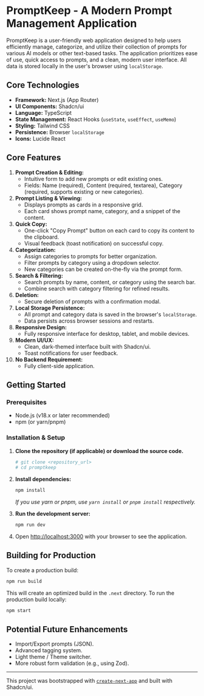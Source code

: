 # PromptKeep - A Modern Prompt Management Application

PromptKeep is a user-friendly web application designed to help users efficiently manage, categorize, and utilize their collection of prompts for various AI models or other text-based tasks. The application prioritizes ease of use, quick access to prompts, and a clean, modern user interface. All data is stored locally in the user's browser using `localStorage`.

## Core Technologies

- **Framework:** Next.js (App Router)
- **UI Components:** Shadcn/ui
- **Language:** TypeScript
- **State Management:** React Hooks (`useState`, `useEffect`, `useMemo`)
- **Styling:** Tailwind CSS
- **Persistence:** Browser `localStorage`
- **Icons:** Lucide React

## Core Features

1.  **Prompt Creation & Editing:**
    - Intuitive form to add new prompts or edit existing ones.
    - Fields: Name (required), Content (required, textarea), Category (required, supports existing or new categories).
2.  **Prompt Listing & Viewing:**
    - Displays prompts as cards in a responsive grid.
    - Each card shows prompt name, category, and a snippet of the content.
3.  **Quick Copy:**
    - One-click "Copy Prompt" button on each card to copy its content to the clipboard.
    - Visual feedback (toast notification) on successful copy.
4.  **Categorization:**
    - Assign categories to prompts for better organization.
    - Filter prompts by category using a dropdown selector.
    - New categories can be created on-the-fly via the prompt form.
5.  **Search & Filtering:**
    - Search prompts by name, content, or category using the search bar.
    - Combine search with category filtering for refined results.
6.  **Deletion:**
    - Secure deletion of prompts with a confirmation modal.
7.  **Local Storage Persistence:**
    - All prompt and category data is saved in the browser's `localStorage`.
    - Data persists across browser sessions and restarts.
8.  **Responsive Design:**
    - Fully responsive interface for desktop, tablet, and mobile devices.
9.  **Modern UI/UX:**
    - Clean, dark-themed interface built with Shadcn/ui.
    - Toast notifications for user feedback.
10. **No Backend Requirement:**
    - Fully client-side application.

## Getting Started

### Prerequisites

- Node.js (v18.x or later recommended)
- npm (or yarn/pnpm)

### Installation & Setup

1.  **Clone the repository (if applicable) or download the source code.**
    ```bash
    # git clone <repository_url>
    # cd promptkeep
    ```

2.  **Install dependencies:**
    ```bash
    npm install
    ```
    _If you use yarn or pnpm, use `yarn install` or `pnpm install` respectively._

3.  **Run the development server:**
    ```bash
    npm run dev
    ```

4.  Open [http://localhost:3000](http://localhost:3000) with your browser to see the application.

## Building for Production

To create a production build:

```bash
npm run build
```
This will create an optimized build in the `.next` directory. To run the production build locally:

```bash
npm start
```

## Potential Future Enhancements

- Import/Export prompts (JSON).
- Advanced tagging system.
- Light theme / Theme switcher.
- More robust form validation (e.g., using Zod).

---

This project was bootstrapped with [`create-next-app`](https://nextjs.org/docs/app/api-reference/cli/create-next-app) and built with Shadcn/ui.
